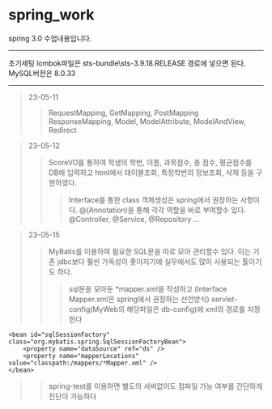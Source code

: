 # spring_work
spring 3.0 수업내용입니다.

<hr>
초기세팅 lombok파일은 sts-bundle\sts-3.9.18.RELEASE 경로에 넣으면 된다.
MySQL버전은 8.0.33
<hr>

>23-05-11
>>RequestMapping, GetMapping, PostMapping
>>ResponseMapping, Model, ModelAttribute, ModelAndView, Redirect

>23-05-12
>>ScoreVO를 통하여 학생의 학번, 이름, 과목점수, 총 점수, 평균점수를 DB에 입력하고
>>html에서 테이블조회, 특정학번의 정보조회, 삭제 등을 구현하였다.
>>>
>>>Interface를 통한 class 객체생성은 spring에서 권장하는 사항이다.
>>>@(Annotation)을 통해 각각 역할을 바로 부여할수 있다.
>>>@Controller, @Service, @Repository ...

>23-05-15
>>MyBatis를 이용하여 필요한 SQL문을 따로 모아 관리할수 있다.
>>이는 기존 jdbc보다 훨씬 가독성이
>>좋아지기에 실무에서도 많이 사용되는 툴이기도 하다.
>>>sql문을 모아둔 *mapper.xml을 작성하고 (Interface Mapper.xml은 spring에서 권장하는 선언방식)
>>>servlet-config(MyWeb의 해당파일은 db-config)에 xml의 경로를 지정한다
```
<bean id="sqlSessionFactory" class="org.mybatis.spring.SqlSessionFactoryBean">
	<property name="dataSource" ref="ds" />
	<property name="mapperLocations" value="classpath:/mappers/*Mapper.xml" />			
</bean>
```
>>spring-test를 이용하면 별도의 서버없이도 컴파일 가능 여부를 간단하게 진단이 가능하다
